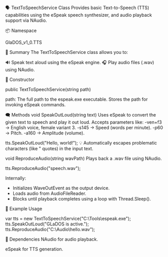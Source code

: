 ﻿🗣️ TextToSpeechService Class
Provides basic Text-to-Speech (TTS) capabilities using the eSpeak speech synthesizer, and audio playback support via NAudio.

📦 Namespace

GlaDOS_v1_0.TTS


📘 Summary
The TextToSpeechService class allows you to:

🔊 Speak text aloud using the eSpeak engine.
🎧 Play audio files (.wav) using NAudio.

🧱 Constructor

public TextToSpeechService(string path)

path: The full path to the espeak.exe executable. 
Stores the path for invoking eSpeak commands.

🗨️ Methods
void SpeakOutLoud(string text)
Uses eSpeak to convert the given text to speech and play it out loud.
Accepts parameters like:
	-ven+f3 → English voice, female variant 3.
	-s145 → Speed (words per minute).
	-p60 → Pitch.
	-a160 → Amplitude (volume).


tts.SpeakOutLoud("Hello, world!");
💡 Automatically escapes problematic characters (like " quotes) in the input text.

void ReproduceAudio(string wavPath)
Plays back a .wav file using NAudio.

tts.ReproduceAudio("speech.wav");

Internally:
- Initializes WaveOutEvent as the output device.
- Loads audio from AudioFileReader.
- Blocks until playback completes using a loop with Thread.Sleep().

🔧 Example Usage

var tts = new TextToSpeechService("C:\\Tools\\espeak.exe");
tts.SpeakOutLoud("GLaDOS is active.");
tts.ReproduceAudio("C:\\Audio\\hello.wav");


📎 Dependencies
NAudio for audio playback.

eSpeak for TTS generation.